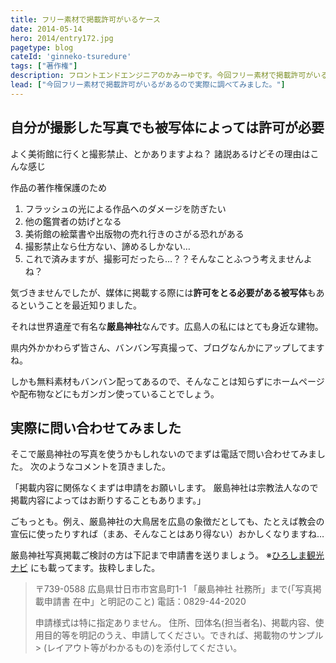 ```yaml
---
title: フリー素材で掲載許可がいるケース
date: 2014-05-14
hero: 2014/entry172.jpg
pagetype: blog
cateId: 'ginneko-tsuredure'
tags: ["著作権"]
description: フロントエンドエンジニアのかみーゆです。今回フリー素材で掲載許可がいるがあるので実際に調べてみました。
lead: ["今回フリー素材で掲載許可がいるがあるので実際に調べてみました。"]
---
```


## 自分が撮影した写真でも被写体によっては許可が必要

よく美術館に行くと撮影禁止、とかありますよね？
諸説あるけどその理由はこんな感じ

作品の著作権保護のため
1. フラッシュの光による作品へのダメージを防ぎたい
2. 他の鑑賞者の妨げとなる
3. 美術館の絵葉書や出版物の売れ行きのさがる恐れがある
4. 撮影禁止なら仕方ない、諦めるしかない…
5. これで済みますが、撮影可だったら…？？そんなことふつう考えませんよね？

気づきませんでしたが、媒体に掲載する際には**許可をとる必要がある被写体**もあるということを最近知りました。

それは世界遺産で有名な**厳島神社**なんです。広島人の私にはとても身近な建物。

県内外かかわらず皆さん、バンバン写真撮って、ブログなんかにアップしてますね。

しかも無料素材もバンバン配ってあるので、そんなことは知らずにホームページや配布物などにもガンガン使っていることでしょう。

## 実際に問い合わせてみました
そこで厳島神社の写真を使うかもしれないのでまずは電話で問い合わせてみました。
次のようなコメントを頂きました。

「掲載内容に関係なくまずは申請をお願いします。
厳島神社は宗教法人なので掲載内容によってはお断りすることもあります。」

ごもっとも。例え、厳島神社の大鳥居を広島の象徴だとしても、たとえば教会の宣伝に使ったりすれば（まあ、そんなことはあり得ない）おかしくなりますね…

厳島神社写真掲載ご検討の方は下記まで申請書を送りましょう。
※<a href="http://www.kankou.pref.hiroshima.jp/sys/gallery/index/agree" target="blank" rel="noopenner">ひろしま観光ナビ</a> にも載ってます。抜粋しました。

> 〒739-0588 広島県廿日市市宮島町1-1
> 「嚴島神社 社務所」まで(「写真掲載申請書 在中」と明記のこと)
> 電話：0829-44-2020
>
> 申請様式は特に指定ありません。
> 住所、団体名(担当者名)、掲載内容、使用目的等を明記のうえ、申請してください。できれば、掲載物のサンプル> (レイアウト等がわかるもの)を添付してください。
